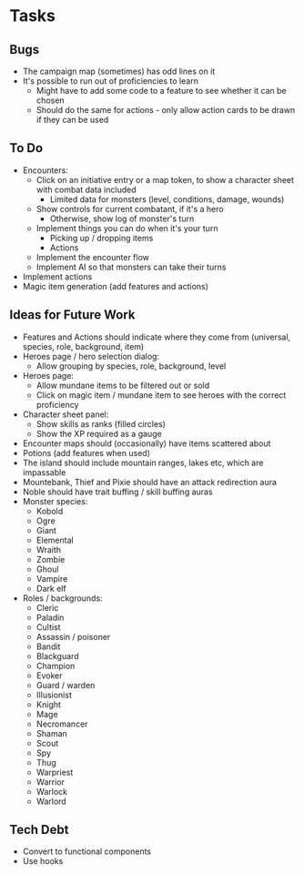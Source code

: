 # Tasks

## Bugs

* The campaign map (sometimes) has odd lines on it
* It's possible to run out of proficiencies to learn
  * Might have to add some code to a feature to see whether it can be chosen
  * Should do the same for actions - only allow action cards to be drawn if they can be used

## To Do

* Encounters:
  * Click on an initiative entry or a map token, to show a character sheet with combat data included
    * Limited data for monsters (level, conditions, damage, wounds)
  * Show controls for current combatant, if it's a hero
    * Otherwise, show log of monster's turn
  * Implement things you can do when it's your turn
    * Picking up / dropping items
    * Actions
  * Implement the encounter flow
  * Implement AI so that monsters can take their turns
* Implement actions
* Magic item generation (add features and actions)

## Ideas for Future Work

* Features and Actions should indicate where they come from (universal, species, role, background, item)
* Heroes page / hero selection dialog:
  * Allow grouping by species, role, background, level
* Heroes page:
  * Allow mundane items to be filtered out or sold
  * Click on magic item / mundane item to see heroes with the correct proficiency
* Character sheet panel:
  * Show skills as ranks (filled circles)
  * Show the XP required as a gauge
* Encounter maps should (occasionally) have items scattered about
* Potions (add features when used)
* The island should include mountain ranges, lakes etc, which are impassable
* Mountebank, Thief and Pixie should have an attack redirection aura
* Noble should have trait buffing / skill buffing auras
* Monster species:
  * Kobold
  * Ogre
  * Giant
  * Elemental
  * Wraith
  * Zombie
  * Ghoul
  * Vampire
  * Dark elf
* Roles / backgrounds:
  * Cleric
  * Paladin
  * Cultist
  * Assassin / poisoner
  * Bandit
  * Blackguard
  * Champion
  * Evoker
  * Guard / warden
  * Illusionist
  * Knight
  * Mage
  * Necromancer
  * Shaman
  * Scout
  * Spy
  * Thug
  * Warpriest
  * Warrior
  * Warlock
  * Warlord

## Tech Debt

* Convert to functional components
* Use hooks
